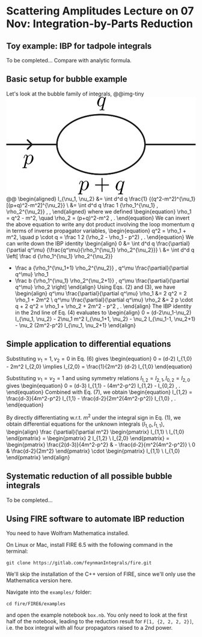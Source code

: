 # Scattering Amplitudes Lecture on 07 Nov: Integration-by-Parts Reduction

## Toy example: IBP for tadpole integrals
To be completed... Compare with analytic formula.

## Basic setup for bubble example
Let's look at the bubble family of integrals,
@@img-tiny ![one-loop bubble](/notes/bubble.svg) @@
\begin{aligned}
I_{\nu_1, \nu_2} &= \int d^d q \frac{1} {(q^2-m^2)^{\nu_1} [(p+q)^2-m^2]^{\nu_2}} \\
&= \int d^d q \frac 1 {\rho_1^{\nu_1} \, \rho_2^{\nu_2}} \, ,
\end{aligned}
where we defined
\begin{equation}
\rho_1 = q^2 - m^2, \quad \rho_2 = (p+q)^2-m^2 \, .
\end{equation}
We can invert the above equation to write any dot product involving the loop momentum $q$ in terms of inverse propagator variables,
\begin{equation}
q^2 = \rho_1 + m^2, \quad p \cdot q = \frac 1 2 (\rho_2 - \rho_1 - p^2) \, .
\end{equation}
We can write down the IBP identity
\begin{align}
0 &= \int d^d q \frac{\partial}{\partial q^\mu} {\frac{q^\mu}{\rho_1^{\nu_1} \rho_2^{\nu_2}}} \\
&= \int d^d q \left[ \frac d {\rho_1^{\nu_1} \rho_2^{\nu_2}}
 - \frac a {\rho_1^{\nu_1+1} \rho_2^{\nu_2}} \, q^\mu \frac{\partial}{\partial q^\mu} \rho_1
 - \frac b {\rho_1^{\nu_1} \rho_2^{\nu_2+1}} \, q^\mu \frac{\partial}{\partial q^\mu} \rho_2
\right]
\end{align}
Using Eqs. (2) and (3), we have
\begin{align}
q^\mu \frac{\partial}{\partial q^\mu} \rho_1 &= 2 q^2 = 2 \rho_1 + 2m^2 \\
q^\mu \frac{\partial}{\partial q^\mu} \rho_2 &= 2 p \cdot q + 2 q^2 = \rho_1 + \rho_2 + 2m^2 - p^2 \, .
\end{align}
The IBP identity in the 2nd line of Eq. (4) evaluates to
\begin{align}
0 = (d-2\nu_1-\nu_2) I_{\nu_1, \nu_2} - 2\nu_1 m^2 I_{\nu_1+1, \nu_2} - \nu_2 I_{\nu_1-1, \nu_2+1} - \nu_2 (2m^2-p^2) I_{\nu_1, \nu_2+1}
\end{align}

## Simple application to differential equations
Substituting $\nu_1=1, \nu_2=0$ in Eq. (6) gives
\begin{equation}
0 = (d-2) I_{1,0} - 2m^2 I_{2,0} \implies I_{2,0} = \frac{1}{2m^2} (d-2) I_{1,0}
\end{equation}

Substituting $\nu_1=\nu_2=1$ and using symmetry relations $I_{1,2}=I_{2,1}, \, I_{0,2}=I_{2,0}$ gives
\begin{equation}
0 = (d-3) I_{1,1} - (4m^2-p^2) I_{1,2} - I_{0,2} \, .
\end{equation}
Combined with Eq. (7), we obtain
\begin{equation}
I_{1,2} = \frac{d-3}{4m^2-p^2} I_{1,1} - \frac{d-2}{2m^2(4m^2-p^2)} I_{1,0} \, .
\end{equation}

By directly differentiating w.r.t. $m^2$ under the integral sign in Eq. (1), we obtain differential equations for the unknown integrals $(I_{1,0}, I_{1,1})$,
\begin{align}
\frac {\partial}{\partial m^2} \begin{pmatrix} I_{1,1} \\ I_{1,0} \end{pmatrix}
= \begin{pmatrix} 2 I_{1,2} \\ I_{2,0} \end{pmatrix}
= \begin{pmatrix} \frac{2(d-3)}{4m^2-p^2} & - \frac{d-2}{m^2(4m^2-p^2)} \\ 0 & \frac{d-2}{2m^2} \end{pmatrix} \cdot \begin{pmatrix} I_{1,1} \\ I_{1,0} \end{pmatrix}
\end{align}

## Systematic reduction of all possible bubble integrals
To be completed...

## Using FIRE software to automate IBP reduction

You need to have Wolfram Mathematica installed.

On Linux or Mac, install FIRE 6.5 with the following command in the terminal:
```
git clone https://gitlab.com/feynmanIntegrals/fire.git
```
We'll skip the installation of the C++ version of FIRE, since we'll only use the Mathematica version here.

Navigate into the `examples/` folder:
```
cd fire/FIRE6/examples
```
and open the example notebook `box.nb`. You only need to look at the first half of the notebook, leading to the reduction result for `F[1, {2, 2, 2, 2}]`, i.e. the box integral with all four propagators raised to a 2nd power.
